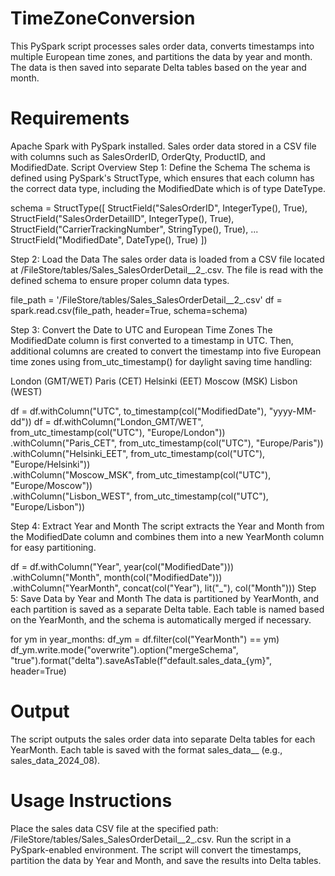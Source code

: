 # TimeZoneConversion
This PySpark script processes sales order data, converts timestamps into multiple European time zones, and partitions the data by year and month. The data is then saved into separate Delta tables based on the year and month.

# Requirements
Apache Spark with PySpark installed.
Sales order data stored in a CSV file with columns such as SalesOrderID, OrderQty, ProductID, and ModifiedDate.
Script Overview
Step 1: Define the Schema
The schema is defined using PySpark's StructType, which ensures that each column has the correct data type, including the ModifiedDate which is of type DateType.

schema = StructType([
    StructField("SalesOrderID", IntegerType(), True),
    StructField("SalesOrderDetailID", IntegerType(), True),
    StructField("CarrierTrackingNumber", StringType(), True),
    ...
    StructField("ModifiedDate", DateType(), True)
])

Step 2: Load the Data
The sales order data is loaded from a CSV file located at /FileStore/tables/Sales_SalesOrderDetail__2_.csv. The file is read with the defined schema to ensure proper column data types.

file_path = '/FileStore/tables/Sales_SalesOrderDetail__2_.csv'
df = spark.read.csv(file_path, header=True, schema=schema)

Step 3: Convert the Date to UTC and European Time Zones
The ModifiedDate column is first converted to a timestamp in UTC. Then, additional columns are created to convert the timestamp into five European time zones using from_utc_timestamp() for daylight saving time handling:

London (GMT/WET)
Paris (CET)
Helsinki (EET)
Moscow (MSK)
Lisbon (WEST)

df = df.withColumn("UTC", to_timestamp(col("ModifiedDate"), "yyyy-MM-dd"))
df = df.withColumn("London_GMT/WET", from_utc_timestamp(col("UTC"), "Europe/London")) \
       .withColumn("Paris_CET", from_utc_timestamp(col("UTC"), "Europe/Paris")) \
       .withColumn("Helsinki_EET", from_utc_timestamp(col("UTC"), "Europe/Helsinki")) \
       .withColumn("Moscow_MSK", from_utc_timestamp(col("UTC"), "Europe/Moscow")) \
       .withColumn("Lisbon_WEST", from_utc_timestamp(col("UTC"), "Europe/Lisbon"))

Step 4: Extract Year and Month
The script extracts the Year and Month from the ModifiedDate column and combines them into a new YearMonth column for easy partitioning.

df = df.withColumn("Year", year(col("ModifiedDate"))) \
       .withColumn("Month", month(col("ModifiedDate"))) \
       .withColumn("YearMonth", concat(col("Year"), lit("_"), col("Month")))
Step 5: Save Data by Year and Month
The data is partitioned by YearMonth, and each partition is saved as a separate Delta table. Each table is named based on the YearMonth, and the schema is automatically merged if necessary.

for ym in year_months:
    df_ym = df.filter(col("YearMonth") == ym)
    df_ym.write.mode("overwrite").option("mergeSchema", "true").format("delta").saveAsTable(f"default.sales_data_{ym}", header=True)

# Output
The script outputs the sales order data into separate Delta tables for each YearMonth. Each table is saved with the format sales_data_<Year>_<Month> (e.g., sales_data_2024_08).

# Usage Instructions
Place the sales data CSV file at the specified path: /FileStore/tables/Sales_SalesOrderDetail__2_.csv.
Run the script in a PySpark-enabled environment.
The script will convert the timestamps, partition the data by Year and Month, and save the results into Delta tables.
